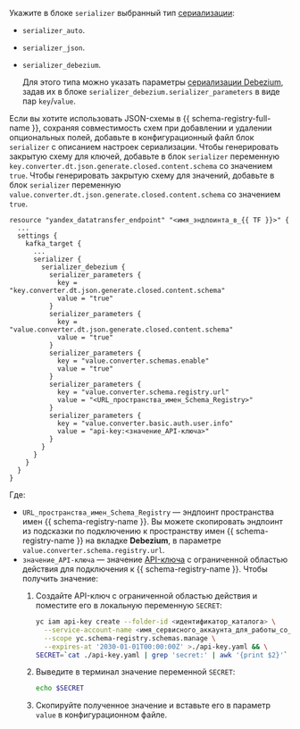Укажите в блоке `serializer` выбранный тип [сериализации](../../../data-transfer/concepts/serializer.md):

* `serializer_auto`.
* `serializer_json`.
* `serializer_debezium`.

    Для этого типа можно указать параметры [сериализации Debezium](../../../data-transfer/concepts/serializer.md#debezium), задав их в блоке `serializer_debezium.serializer_parameters` в виде пар `key`/`value`.

Если вы хотите использовать JSON-схемы в {{ schema-registry-full-name }}, сохраняя совместимость схем при добавлении и удалении опциональных полей, добавьте в конфигурационный файл блок `serializer` с описанием настроек сериализации. Чтобы генерировать закрытую схему для ключей, добавьте в блок `serializer` переменную `key.converter.dt.json.generate.closed.content.schema` со значением `true`. Чтобы генерировать закрытую схему для значений, добавьте в блок `serializer` переменную `value.converter.dt.json.generate.closed.content.schema` со значением `true`.

```hcl
resource "yandex_datatransfer_endpoint" "<имя_эндпоинта_в_{{ TF }}>" {
  ...
  settings {
    kafka_target {
      ...
      serializer {
        serializer_debezium {
          serializer_parameters {            
            key = "key.converter.dt.json.generate.closed.content.schema"
            value = "true"
          }    
          serializer_parameters {            
            key = "value.converter.dt.json.generate.closed.content.schema"
            value = "true"
          }
          serializer_parameters {
            key = "value.converter.schemas.enable"
            value = "true"
          }
          serializer_parameters {
            key = "value.converter.schema.registry.url"
            value = "<URL_пространства_имен_Schema_Registry>"
          }
          serializer_parameters {
            key = "value.converter.basic.auth.user.info"
            value = "api-key:<значение_API-ключа>"
          }
        }
      }
    }
  }
}
```
Где:

* `URL_пространства_имен_Schema_Registry` — эндпоинт пространства имен {{ schema-registry-name }}. Вы можете скопировать эндпоинт из подсказки по подключению к пространству имен {{ schema-registry-name }} на вкладке **Debezium**, в параметре `value.converter.schema.registry.url`.
* `значение_API-ключа` — значение [API-ключа](../../../iam/concepts/authorization/api-key.md) с ограниченной областью действия для подключения к {{ schema-registry-name }}. Чтобы получить значение:
    1. Создайте API-ключ с ограниченной областью действия и поместите его в локальную переменную `SECRET`:

        ```bash
        yc iam api-key create --folder-id <идентификатор_каталога> \
          --service-account-name <имя_сервисного_аккаунта_для_работы_со_Schema_Registry> \
          --scope yc.schema-registry.schemas.manage \
          --expires-at '2030-01-01T00:00:00Z' >./api-key.yaml && \
        SECRET=`cat ./api-key.yaml | grep 'secret:' | awk '{print $2}'`
        ```

    1. Выведите в терминал значение переменной `SECRET`:

        ```bash
        echo $SECRET
        ```

    1. Скопируйте полученное значение и вставьте его в параметр `value` в конфигурационном файле.
